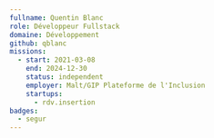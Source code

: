```yaml
---
fullname: Quentin Blanc
role: Développeur Fullstack
domaine: Développement
github: qblanc
missions:
  - start: 2021-03-08
    end: 2024-12-30
    status: independent
    employer: Malt/GIP Plateforme de l'Inclusion
    startups:
      - rdv.insertion
badges:
  - segur
---
```

